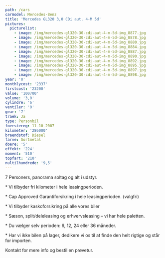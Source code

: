 ```yaml
---
path: /cars
carmodel: Mercedes-Benz
title: 'Mercedes GL320 3,0 CDi aut. 4-M 5d'
pictures:
  picturelist:
    - image: /img/mercedes-gl320-30-cdi-aut-4-m-5d-img_8877.jpg
    - image: /img/mercedes-gl320-30-cdi-aut-4-m-5d-img_8878.jpg
    - image: /img/mercedes-gl320-30-cdi-aut-4-m-5d-img_8880.jpg
    - image: /img/mercedes-gl320-30-cdi-aut-4-m-5d-img_8884.jpg
    - image: /img/mercedes-gl320-30-cdi-aut-4-m-5d-img_8887.jpg
    - image: /img/mercedes-gl320-30-cdi-aut-4-m-5d-img_8890.jpg
    - image: /img/mercedes-gl320-30-cdi-aut-4-m-5d-img_8892.jpg
    - image: /img/mercedes-gl320-30-cdi-aut-4-m-5d-img_8895.jpg
    - image: /img/mercedes-gl320-30-cdi-aut-4-m-5d-img_8897.jpg
    - image: /img/mercedes-gl320-30-cdi-aut-4-m-5d-img_8898.jpg
year: '0'
monthlycost: '2337'
firstcost: '23200'
value: '100700'
volume: '3,0'
cylindre: '6'
ventiler: '0'
gear: '7'
traek: Ja
type: Personbil
foerstereg: 11-10-2007
kilometer: '286000'
braendstof: Diesel
farve: Sortmetal
doere: '5'
effekt: '224'
moment: '510'
topfart: '210'
nultilhundrede: '9,5'
---
```

7 Personers, panorama soltag og alt i udstyr.

  



\* Vi tilbyder fri kilometer i hele leasingperioden.



\* Cap Approved Garantiforsikring i hele leasingperioden. (valgfri)



\* Vi tilbyder kaskoforsikring på alle vores biler



\* Sæson, split/deleleasing og erhvervsleasing – vi har hele paletten.



\* Du vælger selv perioden: 6, 12, 24 eller 36 måneder.



\* Har vi ikke bilen på lager, dedikere vi os til at finde den helt rigtige og står for importen.



Kontakt for mere info og bestil en prøvetur.

